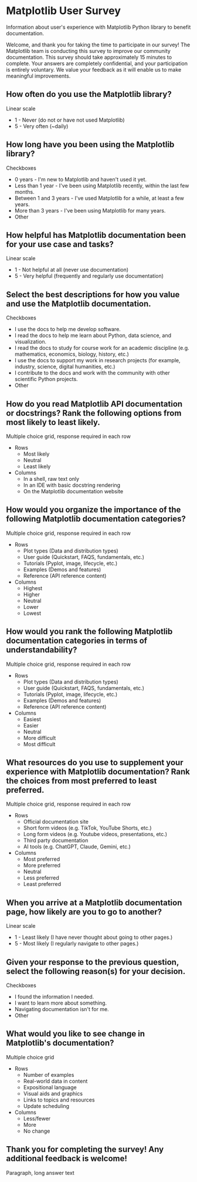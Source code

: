 # Matplotlib User Survey

Information about user's experience with Matplotlib Python library to benefit documentation.

Welcome, and thank you for taking the time to participate in our survey! The Matplotlib team is conducting this survey to improve our community documentation.  This survey should take approximately 15 minutes to complete. Your answers are completely confidential, and your participation is entirely voluntary. We value your feedback as it will enable us to make meaningful improvements.

## How often do you use the Matplotlib library?

Linear scale

- 1 - Never (do not or have not used Matplotlib)
- 5 - Very often (~daily)

## How long have you been using the Matplotlib library?

Checkboxes

- 0 years - I'm new to Matplotlib and haven't used it yet. 
- Less than 1 year - I've been using Matplotlib recently, within the last few months.
- Between 1 and 3 years - I've used Matplotlib for a while, at least a few years.
- More than 3 years - I've been using Matplotlib for many years.
- Other

## How helpful has Matplotlib documentation been for your use case and tasks?

Linear scale

- 1 - Not helpful at all (never use documentation)
- 5 - Very helpful (frequently and regularly use documentation)

## Select the best descriptions for how you value and use the Matplotlib documentation.

Checkboxes

- I use the docs to help me develop software.
- I read the docs to help me learn about Python, data science, and visualization.
- I read the docs to study for course work for an academic discipline (e.g. mathematics, economics, biology, history, etc.)
- I use the docs to support my work in research projects (for example, industry, science, digital humanities, etc.)
- I contribute to the docs and work with the community with other scientific Python projects.
- Other 

## How do you read Matplotlib API documentation or docstrings? Rank the following options from most likely to least likely.

Multiple choice grid, response required in each row

- Rows
    - Most likely
    - Neutral
    - Least likely
- Columns
    - In a shell, raw text only
    - In an IDE with basic docstring rendering
    - On the Matplotlib documentation website

## How would you organize the importance of the following Matplotlib documentation categories?

Multiple choice grid, response required in each row

- Rows
    - Plot types (Data and distribution types)
    - User guide (Quickstart, FAQS, fundamentals, etc.)
    - Tutorials (Pyplot, image, lifecycle, etc.)
    - Examples (Demos and features)
    - Reference (API reference content)
- Columns
    - Highest
    - Higher
    - Neutral
    - Lower
    - Lowest

## How would you rank the following Matplotlib documentation categories in terms of understandability?

Multiple choice grid, response required in each row

- Rows
    - Plot types (Data and distribution types)
    - User guide (Quickstart, FAQS, fundamentals, etc.)
    - Tutorials (Pyplot, image, lifecycle, etc.)
    - Examples (Demos and features)
    - Reference (API reference content)
- Columns
    - Easiest
    - Easier
    - Neutral
    - More difficult
    - Most difficult

## What resources do you use to supplement your experience with Matplotlib documentation? Rank the choices from most preferred to least preferred.

Multiple choice grid, response required in each row

- Rows
    - Official documentation site
    - Short form videos (e.g. TikTok, YouTube Shorts, etc.)
    - Long form videos (e.g. Youtube videos, presentations, etc.)
    - Third party documentation
    - AI tools (e.g. ChatGPT, Claude, Gemini, etc.)
- Columns
    - Most preferred
    - More preferred
    - Neutral
    - Less preferred
    - Least preferred

## When you arrive at a Matplotlib documentation page, how likely are you to go to another?

Linear scale

- 1 - Least likely (I have never thought about going to other pages.)
- 5 - Most likely (I regularly navigate to other pages.)

## Given your response to the previous question, select the following reason(s) for your decision.

Checkboxes

- I found the information I needed.
- I want to learn more about something.
- Navigating documentation isn't for me.
- Other

## What would you like to see change in Matplotlib's documentation?

Multiple choice grid

- Rows
    - Number of examples
    - Real-world data in content
    - Expositional language
    - Visual aids and graphics
    - Links to topics and resources
    - Update scheduling
- Columns
    - Less/fewer
    - More
    - No change

## Thank you for completing the survey! Any additional feedback is welcome!

Paragraph, long answer text